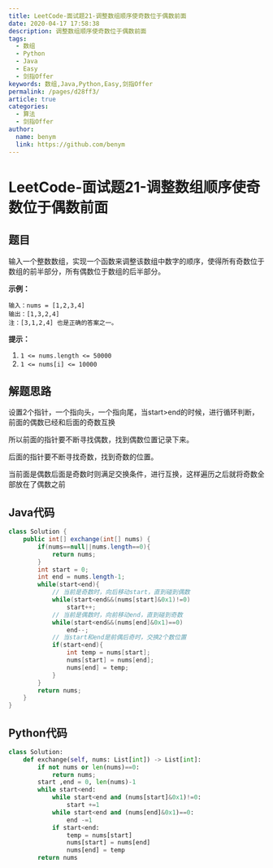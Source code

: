 ```yaml
---
title: LeetCode-面试题21-调整数组顺序使奇数位于偶数前面
date: 2020-04-17 17:58:38
description: 调整数组顺序使奇数位于偶数前面
tags: 
  - 数组
  - Python
  - Java
  - Easy
  - 剑指Offer
keywords: 数组,Java,Python,Easy,剑指Offer
permalink: /pages/d28ff3/
article: true
categories: 
  - 算法
  - 剑指Offer
author: 
  name: benym
  link: https://github.com/benym
---
```


# LeetCode-面试题21-调整数组顺序使奇数位于偶数前面

## 题目

输入一个整数数组，实现一个函数来调整该数组中数字的顺序，使得所有奇数位于数组的前半部分，所有偶数位于数组的后半部分。

 

**示例：**

```
输入：nums = [1,2,3,4]
输出：[1,3,2,4] 
注：[3,1,2,4] 也是正确的答案之一。
```

**提示：**

1. `1 <= nums.length <= 50000`
2. `1 <= nums[i] <= 10000`

## 解题思路

设置2个指针，一个指向头，一个指向尾，当start>end的时候，进行循环判断，前面的偶数已经和后面的奇数互换

所以前面的指针要不断寻找偶数，找到偶数位置记录下来。

后面的指针要不断寻找奇数，找到奇数的位置。

当前面是偶数后面是奇数时则满足交换条件，进行互换，这样遍历之后就将奇数全部放在了偶数之前

## Java代码

```java
class Solution {
    public int[] exchange(int[] nums) {
        if(nums==null||nums.length==0){
            return nums;
        }
        int start = 0;
        int end = nums.length-1;
        while(start<end){
            // 当前是奇数时，向后移动start，直到碰到偶数
            while(start<end&&(nums[start]&0x1)!=0)
                start++;
            // 当前是偶数时，向前移动end，直到碰到奇数
            while(start<end&&(nums[end]&0x1)==0)
                end--;
            // 当start和end是前偶后奇时，交换2个数位置
            if(start<end){
                int temp = nums[start];
                nums[start] = nums[end];
                nums[end] = temp;
            }
        }
        return nums;
    }
}
```

## Python代码

```python
class Solution:
    def exchange(self, nums: List[int]) -> List[int]:
        if not nums or len(nums)==0:
            return nums;
        start ,end = 0, len(nums)-1
        while start<end:
            while start<end and (nums[start]&0x1)!=0:
                start +=1
            while start<end and (nums[end]&0x1)==0:
                end -=1
            if start<end:
                temp = nums[start]
                nums[start] = nums[end]
                nums[end] = temp
        return nums
```

